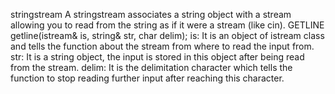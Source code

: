 stringstream
A stringstream associates a string object with a stream allowing you to read from the string as if it were a stream (like cin).
​
GETLINE
getline(istream& is, string& str, char delim);
is: It is an object of istream class and tells the function about the stream from where to read the input from.
str: It is a string object, the input is stored in this object after being read from the stream.
delim: It is the delimitation character which tells the function to stop reading further input after reaching this character.